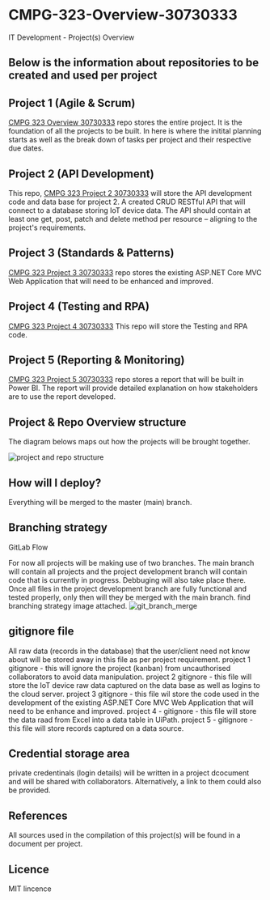 # CMPG-323-Overview-30730333
IT Development - Project(s) Overview

## Below is the information about repositories to be created and used per project


## Project 1 (Agile & Scrum)
  [CMPG 323 Overview 30730333](https://github.com/Tlloyd072/CMPG-323-Overview-30730333.git) repo stores the entire project. It is the foundation of all the projects to be built. In here is where the initital planning starts as well as the break down of tasks per project and their respective due dates.
  
## Project 2 (API Development)
  This repo, [CMPG 323 Project 2 30730333](https://github.com/Tlloyd072/CMPG-323-Project-2-30730333.git) will store the API development code and data base for project 2. A created CRUD RESTful API that will connect to a database storing IoT device data. The API should contain at least one get, post, patch and delete method per resource – aligning to the project's requirements.
  
## Project 3 (Standards & Patterns)
  [CMPG 323 Project 3 30730333](https://github.com/Tlloyd072/CMPG-323-Project-3-30730333.git) repo stores the existing ASP.NET Core MVC Web Application that will need
to be enhanced and improved.
  
 ## Project 4 (Testing and RPA)
  [CMPG 323 Project 4 30730333](https://github.com/Tlloyd072/CMPG-323-Project-4-30730333.git) This repo will store the Testing and RPA code.
  
 ## Project 5 (Reporting & Monitoring)
 [CMPG 323 Project 5 30730333](https://github.com/Tlloyd072/CMPG-323-Project-5-30730333.git) repo stores a report that will be built in Power BI. The report will provide detailed explanation on how stakeholders are to use the report developed.

  
 ## Project & Repo Overview structure
 The diagram belows maps out how the projects will be brought together.
 
 ![project and repo structure](https://user-images.githubusercontent.com/72937027/185098032-3c961ffe-532e-4fff-9e1c-453462f06b00.jpg)


  ## How will I deploy?
  Everything will be merged to the master (main) branch.
  
  ## Branching strategy
   GitLab Flow
   
  For now all projects will be making use of two branches. The main branch will contain all projects and the project development branch will contain code that is currently in progress. Debbuging will also take place there. Once all files in the project development branch are fully functional and tested properly, only then will they be merged with the main branch. find branching strategy image attached. ![git_branch_merge](https://user-images.githubusercontent.com/72937027/184686605-b1e8e28c-8eba-4066-9677-cd446d9cf394.png)
  
  

  
  ## gitignore file
  All raw data (records in the database) that the user/client need not know about will be stored away in this file as per project requirement.
  project 1 gitignore - this will ignore the project (kanban) from uncauthorised collaborators to avoid data manipulation.
  project 2 gitignore - this file will store the IoT device raw data captured on the data base as well as logins to the cloud server.
  project 3 gitignore - this file wil store the code used in the development of the existing ASP.NET Core MVC Web Application that will need to be enhance and improved.
  project 4 - gitignore - this file will store the data raad from Excel into a data table in UiPath.
  project 5 - gitignore - this file will store records captured on a data source.
  
  ## Credential storage area
  private credentinals (login details) will be written in a project dcocument and will be shared with collaborators. Alternatively, a link to them could also be provided.
  
  ## References
  All sources used in the compilation of this project(s) will be found in a document per project.
  
  ## Licence
  MIT lincence 

